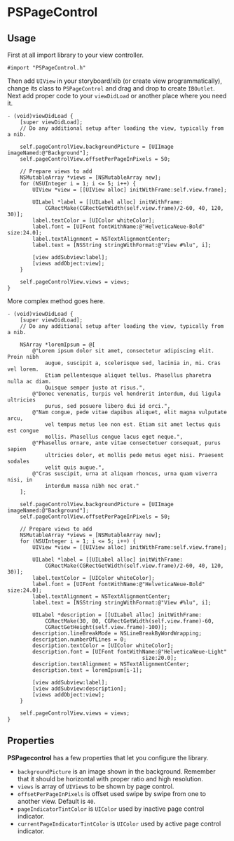 # PSPageControl

## Usage

First at all import library to your view controller.
```objc
#import "PSPageControl.h"
```

Then add `UIView` in your storyboard/xib (or create view programmatically), change its class to `PSPageControl` and drag and drop to create `IBOutlet`. Next add proper code to your `viewDidLoad` or another place where you need it.
```objc
- (void)viewDidLoad {
    [super viewDidLoad];
    // Do any additional setup after loading the view, typically from a nib.

    self.pageControlView.backgroundPicture = [UIImage imageNamed:@"Background"];
    self.pageControlView.offsetPerPageInPixels = 50;

    // Prepare views to add
    NSMutableArray *views = [NSMutableArray new];
    for (NSUInteger i = 1; i <= 5; i++) {
        UIView *view = [[UIView alloc] initWithFrame:self.view.frame];

        UILabel *label = [[UILabel alloc] initWithFrame:
            CGRectMake(CGRectGetWidth(self.view.frame)/2-60, 40, 120, 30)];
        label.textColor = [UIColor whiteColor];
        label.font = [UIFont fontWithName:@"HelveticaNeue-Bold" size:24.0];
        label.textAlignment = NSTextAlignmentCenter;
        label.text = [NSString stringWithFormat:@"View #%lu", i];

        [view addSubview:label];
        [views addObject:view];
    }

    self.pageControlView.views = views;
}
```

More complex method goes here.
```objc
- (void)viewDidLoad {
    [super viewDidLoad];
    // Do any additional setup after loading the view, typically from a nib.

    NSArray *loremIpsum = @[
        @"Lorem ipsum dolor sit amet, consectetur adipiscing elit. Proin nibh
            augue, suscipit a, scelerisque sed, lacinia in, mi. Cras vel lorem.
            Etiam pellentesque aliquet tellus. Phasellus pharetra nulla ac diam.
            Quisque semper justo at risus.",
        @"Donec venenatis, turpis vel hendrerit interdum, dui ligula ultricies
            purus, sed posuere libero dui id orci.",
        @"Nam congue, pede vitae dapibus aliquet, elit magna vulputate arcu,
            vel tempus metus leo non est. Etiam sit amet lectus quis est congue
            mollis. Phasellus congue lacus eget neque.",
        @"Phasellus ornare, ante vitae consectetuer consequat, purus sapien
            ultricies dolor, et mollis pede metus eget nisi. Praesent sodales
            velit quis augue.",
        @"Cras suscipit, urna at aliquam rhoncus, urna quam viverra nisi, in
            interdum massa nibh nec erat."
    ];

    self.pageControlView.backgroundPicture = [UIImage imageNamed:@"Background"];
    self.pageControlView.offsetPerPageInPixels = 50;

    // Prepare views to add
    NSMutableArray *views = [NSMutableArray new];
    for (NSUInteger i = 1; i <= 5; i++) {
        UIView *view = [[UIView alloc] initWithFrame:self.view.frame];

        UILabel *label = [[UILabel alloc] initWithFrame:
            CGRectMake(CGRectGetWidth(self.view.frame)/2-60, 40, 120, 30)];
        label.textColor = [UIColor whiteColor];
        label.font = [UIFont fontWithName:@"HelveticaNeue-Bold" size:24.0];
        label.textAlignment = NSTextAlignmentCenter;
        label.text = [NSString stringWithFormat:@"View #%lu", i];

        UILabel *description = [[UILabel alloc] initWithFrame:
            CGRectMake(30, 80, CGRectGetWidth(self.view.frame)-60,
            CGRectGetHeight(self.view.frame)-100)];
        description.lineBreakMode = NSLineBreakByWordWrapping;
        description.numberOfLines = 0;
        description.textColor = [UIColor whiteColor];
        description.font = [UIFont fontWithName:@"HelveticaNeue-Light"
                                           size:20.0];
        description.textAlignment = NSTextAlignmentCenter;
        description.text = loremIpsum[i-1];

        [view addSubview:label];
        [view addSubview:description];
        [views addObject:view];
    }

    self.pageControlView.views = views;
}
```

## Properties
**PSPagecontrol** has a few properties that let you configure the library.

* `backgroundPicture` is an image shown in the background. Remember that it should be horizontal with proper ratio and high resolution.
* `views` is array of `UIView`s to be shown by page control.
* `offsetPerPageInPixels` is offset used swipe by swipe from one to another view. Default is `40`.
* `pageIndicatorTintColor` is `UIColor` used by inactive page control indicator.
* `currentPageIndicatorTintColor` is `UIColor` used by active page control indicator.
